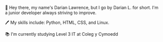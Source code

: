 👋 Hey there, my name's Darian Lawrence, but I go by Darian L. for short. I'm a junior developer always striving to improve. 
 
 🖊️ My skills include: Python, HTML, CSS, and Linux.
 
 📚 I'm currently studying Level 3 IT at Coleg y Cymoedd 
 
